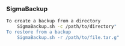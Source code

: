 ### SigmaBackup

```bash
To create a backup from a directory
    SigmaBackup.sh -c /path/to/directory"
To restore from a backup
    SigmaBackup.sh -r /path/to/file.tar.g"
```
